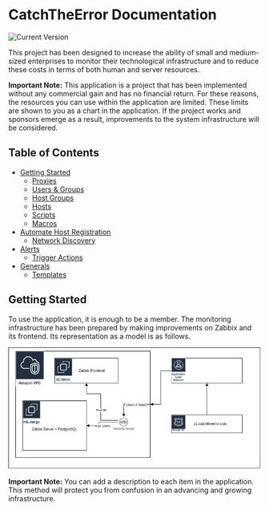 # CatchTheError Documentation

![Current Version](https://img.shields.io/badge/version-v1.0-blue)

This project has been designed to increase the ability of small and medium-sized enterprises to monitor their technological infrastructure and to reduce these costs in terms of both human and server resources.

__Important Note:__ This application is a project that has been implemented without any commercial gain and has no financial return. For these reasons, the resources you can use within the application are limited. These limits are shown to you as a chart in the application. If the project works and sponsors emerge as a result, improvements to the system infrastructure will be considered.

## Table of Contents
- [Getting Started](#getting-started)
	- [Proxies](components/proxy)
	- [Users & Groups](components/users-and-groups)
	- [Host Groups](components/host-groups)
	- [Hosts](components/hosts)
	- [Scripts](components/scripts)
	- [Macros](components/macros)
- [Automate Host Registration](#)
	- [Network Discovery](components/network-discovery)
- [Alerts](components/alerts)
	- [Trigger Actions](components/alerts/trigger-actions)
- [Generals](#generals)
	- [Templates](components/templates)

## Getting Started

To use the application, it is enough to be a member. The monitoring infrastructure has been prepared by making improvements on Zabbix and its frontend. Its representation as a model is as follows.

![Infrastructure](images/catchtheerror.png)

__Important Note:__ You can add a description to each item in the application. This method will protect you from confusion in an advancing and growing infrastructure.